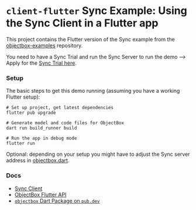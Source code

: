 # `client-flutter` Sync Example: Using the Sync Client in a Flutter app

This project contains the Flutter version of the Sync example from the [objectbox-examples](https://github.com/objectbox/objectbox-examples) repository.

You need to have a Sync Trial and run the Sync Server to run the demo --> Apply for the [Sync Trial here](https://objectbox.io/sync/).

### Setup

The basic steps to get this demo running (assuming you have a working Flutter setup):

```
# Set up project, get latest dependencies
flutter pub upgrade

# Generate model and code files for ObjectBox
dart run build_runner build

# Run the app in debug mode
flutter run
```

Optional: depending on your setup you might have to adjust the Sync server address in [objectbox.dart](/lib/objectbox.dart).

### Docs

- [Sync Client](https://sync.objectbox.io/sync-client)
- [ObjectBox Flutter API](https://docs.objectbox.io/getting-started)
- [`objectbox` Dart Package on `pub.dev`](https://pub.dev/packages/objectbox)